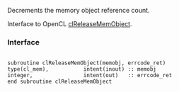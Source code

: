 Decrements the memory object reference count.

Interface to OpenCL [clReleaseMemObject](http://www.khronos.org/registry/cl/sdk/1.1/docs/man/xhtml/clReleaseMemObject.html).

### Interface ###

```Fortran

subroutine clReleaseMemObject(memobj, errcode_ret)
type(cl_mem),           intent(inout) :: memobj
integer,                intent(out)   :: errcode_ret
end subroutine clReleaseMemObject
```